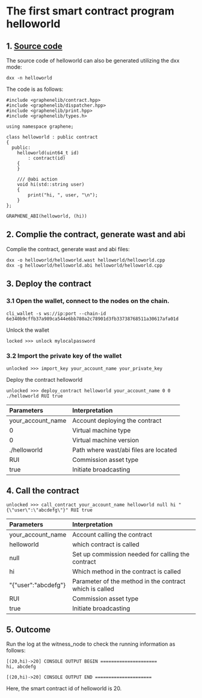 # The first smart contract program helloworld

## 1. [Source code](https://github.com/rui-coin/rui-core/blob/contract/contracts/examples/helloworld/helloworld.cpp)

The source code of helloworld can also be generated utilizing the dxx mode:

```
dxx -n helloworld
```

The code is as follows:
```
#include <graphenelib/contract.hpp>
#include <graphenelib/dispatcher.hpp>
#include <graphenelib/print.hpp>
#include <graphenelib/types.h>

using namespace graphene;

class helloworld : public contract
{
  public:
    helloworld(uint64_t id)
        : contract(id)
    {
    }

    /// @abi action
    void hi(std::string user)
    {
        print("hi, ", user, "\n");
    }
};

GRAPHENE_ABI(helloworld, (hi))
```

## 2. Complie the contract, generate wast and abi

Complie the contract, generate wast and abi files:

```
dxx -o helloworld/helloworld.wast helloworld/helloworld.cpp
dxx -g helloworld/helloworld.abi helloworld/helloworld.cpp
```

## 3. Deploy the contract

### 3.1 Open the wallet, connect to the nodes on the chain.

```
cli_wallet -s ws://ip:port --chain-id 6e340b9cffb37a989ca544e6bb780a2c78901d3fb33738768511a30617afa01d
```

Unlock the wallet
```
locked >>> unlock mylocalpassword
```

### 3.2 Import the private key of the wallet

```
unlocked >>> import_key your_account_name your_private_key
```

Deploy the contract helloworld

```
unlocked >>> deploy_contract helloworld your_account_name 0 0 ./helloworld RUI true
```
| Parameters | Interpretation |
| :--- | :--- |
| your_account_name | Account deploying the contract |
| 0 | Virtual machine type |
| 0 | Virtual machine version |
| ./helloworld | Path where wast/abi files are located |
| RUI | Commission asset type |
| true | Initiate broadcasting |
 
## 4. Call the contract

```
unlocked >>> call_contract your_account_name helloworld null hi "{\"user\":\"abcdefg\"}" RUI true

```
| Parameters | Interpretation |
| :--- | :--- |
| your_account_name | Account calling the contract |
| helloworld | which contract is called |
| null | Set up commission needed for calling the contract |
| hi | Which method in the contract is called |
| "{\"user\":\"abcdefg\"} | Parameter of the method in the contract which is called |
| RUI | Commission asset type |
| true | Initiate broadcasting |


## 5. Outcome

Run the log at the witness_node to check the running information as follows:

```
[(20,hi)->20] CONSOLE OUTPUT BEGIN =====================
hi, abcdefg

[(20,hi)->20] CONSOLE OUTPUT END =====================
```

Here, the smart contract id of helloworld is 20.

